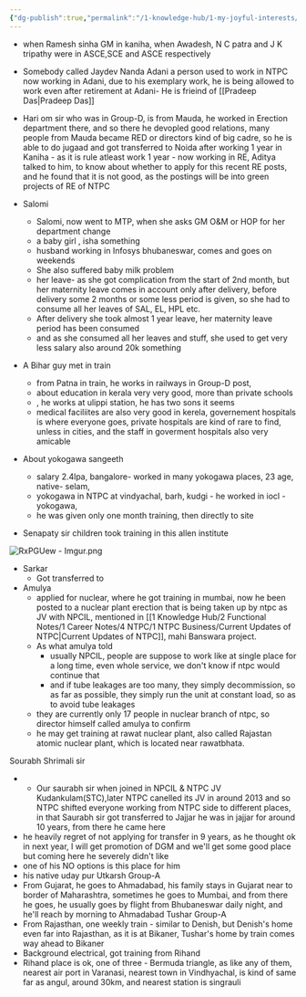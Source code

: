 ```yaml
---
{"dg-publish":true,"permalink":"/1-knowledge-hub/1-my-joyful-interests/people/others/z-other-people-small-notes/","noteIcon":""}
---
```


- when  Ramesh sinha GM in kaniha, when Awadesh, N C patra and J K tripathy were in ASCE,SCE and ASCE respectively
- Somebody called Jaydev Nanda Adani a person used to work in NTPC now working in Adani, due to his exemplary work, he is being allowed to work even after retirement at Adani- He is frieind of [[Pradeep Das\|Pradeep Das]]
- Hari om sir who was in Group-D, is from Mauda, he worked in Erection department there, and so there he devopled good relations, many people from Mauda became RED or directors kind of big cadre, so he is able to do jugaad and got transferred to Noida after working 1 year in Kaniha - as it is rule atleast work 1 year - now working in RE, Aditya talked to him, to know about whether to apply for this recent RE posts, and he found that it is not good, as the postings will be into green projects of RE of NTPC

- Salomi
	- Salomi, now went to MTP, when she asks GM O&M or HOP for her department change
	- a  baby girl , isha something
	- husband working in Infosys bhubaneswar, comes and goes on weekends
	- She also suffered baby milk problem
	- her leave- as she got complication from the start of 2nd month, but her maternity leave comes in account only after delivery, before delivery some 2 months or some less period is given, so she had to consume all her leaves of SAL, EL, HPL etc. 
	- After delivery she took almost 1 year leave, her maternity leave period has been consumed
	-  and as she consumed all her leaves and stuff, she used to get very less salary also around 20k something
- A Bihar guy met in train
	-  from Patna in train, he works in railways in Group-D post,
	- about education in kerala very very good, more than private schools
	- , he works at ulippi station, he has two sons it seems
	- medical faciliites are also very good in kerela, governement hospitals is where everyone goes, private hospitals are kind of rare to find, unless in cities, and the staff in goverment hospitals also very amicable
- About yokogawa sangeeth
	- salary 2.4lpa, bangalore- worked in many yokogawa places, 23 age, native- selam,
	- yokogawa in NTPC at  vindyachal, barh, kudgi - he worked in iocl - yokogawa, 
	- he was given only one month training, then directly to site
- Senapaty sir children took training in this allen institute

![RxPGUew - Imgur.png](/img/user/Obsidian%20Functional%20Stuff/z-All%20pdfs,%20Images%20&%20Small%20Excalidraws/RxPGUew%20-%20Imgur.png)
- Sarkar
	- Got transferred to 
- Amulya
	- applied for nuclear, where he got training in mumbai, now he been posted to a nuclear plant erection that is being taken up by ntpc as JV with NPCIL, mentioned  in [[1 Knowledge Hub/2 Functional Notes/1 Career Notes/4 NTPC/1 NTPC Business/Current Updates of NTPC\|Current Updates of NTPC]], mahi Banswara project.
	- As what amulya told
		- usually NPCIL, people are suppose to work like at single place for a long time, even whole service, we don't know if ntpc would continue that
		- and if tube leakages are too many, they simply decommission, so as far as possible, they simply run the unit at constant load, so as to avoid tube leakages
	- they are currently only 17 people in nuclear branch of ntpc, so director himself called amulya to confirm
	- he may get training at rawat nuclear plant, also called Rajastan atomic nuclear plant, which is located near rawatbhata.


Sourabh Shrimali sir
- - Our saurabh sir when joined in NPCIL & NTPC JV Kudankulam(STC),later NTPC canelled its JV in around 2013 and so NTPC shifted everyone working from NTPC side to different places, in that Saurabh sir got transferred to Jajjar he was in jajjar for around 10 years, from there he came here
- he heavily regret of not applying for transfer in 9 years, as he thought ok in next year, I will get promotion of DGM and we'll get some good place but coming here he severely didn't like
- one of his NO options is this place for him
- his native uday pur
Utkarsh Group-A
- From Gujarat, he goes to Ahmadabad, his family stays in Gujarat near to border of Maharashtra, sometimes he goes to Mumbai, and from there he goes, he usually goes by flight from Bhubaneswar daily night, and he'll reach by morning to Ahmadabad
Tushar Group-A
- From Rajasthan, one weekly train - similar to Denish, but Denish's home even far into Rajasthan, as it is at Bikaner, Tushar's home by train comes way ahead to Bikaner
- Background electrical, got training from Rihand
- Rihand place is ok, one of three - Bermuda triangle, as like any of them, nearest air port in Varanasi, nearest town in Vindhyachal, is kind of same far as angul, around 30km, and nearest station is singrauli 









